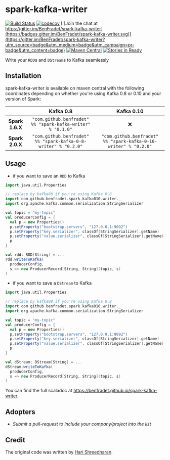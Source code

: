 # spark-kafka-writer

[![Build Status](https://travis-ci.org/BenFradet/spark-kafka-writer.svg?branch=master)](https://travis-ci.org/BenFradet/spark-kafka-writer)
[![codecov](https://codecov.io/gh/BenFradet/spark-kafka-writer/branch/master/graph/badge.svg)](https://codecov.io/gh/BenFradet/spark-kafka-writer)
[![Join the chat at https://gitter.im/BenFradet/spark-kafka-writer](https://badges.gitter.im/BenFradet/spark-kafka-writer.svg)](https://gitter.im/BenFradet/spark-kafka-writer?utm_source=badge&utm_medium=badge&utm_campaign=pr-badge&utm_content=badge)
[![Maven Central](https://img.shields.io/maven-central/v/com.github.benfradet/spark-kafka-0-10-writer_2.11.svg)](https://maven-badges.herokuapp.com/maven-central/com.github.benfradet/spark-kafka-0-10-writer_2.11)
[![Stories in Ready](https://badge.waffle.io/BenFradet/spark-kafka-writer.png?label=ready&title=Ready)](https://waffle.io/BenFradet/spark-kafka-writer)

Write your `RDD`s and `DStream`s to Kafka seamlessly

## Installation

spark-kafka-writer is available on maven central with the following coordinates depending on whether
you're using Kafka 0.8 or 0.10 and your version of Spark:

|   | Kafka 0.8 | Kafka 0.10 |
|:-:|:-:|:-:|
| **Spark 1.6.X** | `"com.github.benfradet" %% "spark-kafka-writer" % "0.1.0"` | :x: |
| **Spark 2.0.X** | `"com.github.benfradet" %% "spark-kafka-0-8-writer" % "0.2.0"` | `"com.github.benfradet" %% "spark-kafka-0-10-writer" % "0.2.0"` |

## Usage

- if you want to save an `RDD` to Kafka

```scala
import java.util.Properties

// replace by kafka08 if you're using Kafka 0.8
import com.github.benfradet.spark.kafka010.writer._
import org.apache.kafka.common.serialization.StringSerializer

val topic = "my-topic"
val producerConfig = {
  val p = new Properties()
  p.setProperty("bootstrap.servers", "127.0.0.1:9092")
  p.setProperty("key.serializer", classOf[StringSerializer].getName)
  p.setProperty("value.serializer", classOf[StringSerializer].getName)
  p
}

val rdd: RDD[String] = ...
rdd.writeToKafka(
  producerConfig,
  s => new ProducerRecord[String, String](topic, s)
)
```

- if you want to save a `DStream` to Kafka

```scala
import java.util.Properties

// replace by kafka08 if you're using Kafka 0.8
import com.github.benfradet.spark.kafka010.writer._
import org.apache.kafka.common.serialization.StringSerializer

val topic = "my-topic"
val producerConfig = {
  val p = new Properties()
  p.setProperty("bootstrap.servers", "127.0.0.1:9092")
  p.setProperty("key.serializer", classOf[StringSerializer].getName)
  p.setProperty("value.serializer", classOf[StringSerializer].getName)
  p
}

val dStream: DStream[String] = ...
dStream.writeToKafka(
  producerConfig,
  s => new ProducerRecord[String, String](topic, s)
)
```

You can find the full scaladoc at
https://benfradet.github.io/spark-kafka-writer.

## Adopters

- _Submit a pull-request to include your company/project into the list_

## Credit

The original code was written by [Hari Shreedharan](https://github.com/harishreedharan).
